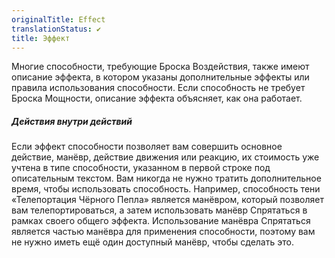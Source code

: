 ```yaml
---
originalTitle: Effect
translationStatus: ✔️
title: Эффект
---
```

Многие способности, требующие Броска Воздействия, также имеют описание эффекта, в котором указаны дополнительные эффекты или правила использования способности. Если способность не требует Броска Мощности, описание эффекта объясняет, как она работает.

##### Действия внутри действий

Если эффект способности позволяет вам совершить основное действие, манёвр, действие движения или реакцию, их стоимость уже учтена в типе способности, указанном в первой строке под описательным текстом. Вам никогда не нужно тратить дополнительное время, чтобы использовать способность. Например, способность тени «Телепортация Чёрного Пепла» является манёвром, который позволяет вам телепортироваться, а затем использовать манёвр Спрятаться в рамках своего общего эффекта. Использование манёвра Спрятаться является частью манёвра для применения способности, поэтому вам не нужно иметь ещё один доступный манёвр, чтобы сделать это.
